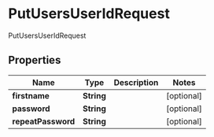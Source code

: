 

# PutUsersUserIdRequest

PutUsersUserIdRequest

## Properties

| Name | Type | Description | Notes |
|------------ | ------------- | ------------- | -------------|
|**firstname** | **String** |  |  [optional] |
|**password** | **String** |  |  [optional] |
|**repeatPassword** | **String** |  |  [optional] |



